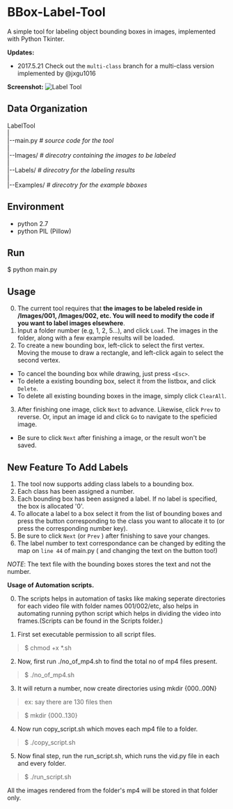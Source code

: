 BBox-Label-Tool
===============

A simple tool for labeling object bounding boxes in images, implemented with Python Tkinter.

**Updates:**
- 2017.5.21 Check out the ```multi-class``` branch for a multi-class version implemented by @jxgu1016

**Screenshot:**
![Label Tool](./screenshot.png)

Data Organization
-----------------
LabelTool  
|  
|--main.py   *# source code for the tool*  
|  
|--Images/   *# direcotry containing the images to be labeled*  
|  
|--Labels/   *# direcotry for the labeling results*  
|  
|--Examples/  *# direcotry for the example bboxes*  

Environment
----------
- python 2.7
- python PIL (Pillow)

Run
-------
$ python main.py

Usage
-----
0. The current tool requires that **the images to be labeled reside in /Images/001, /Images/002, etc. You will need to modify the code if you want to label images elsewhere**.
1. Input a folder number (e.g, 1, 2, 5...), and click `Load`. The images in the folder, along with a few example results will be loaded.
2. To create a new bounding box, left-click to select the first vertex. Moving the mouse to draw a rectangle, and left-click again to select the second vertex.
  - To cancel the bounding box while drawing, just press `<Esc>`.
  - To delete a existing bounding box, select it from the listbox, and click `Delete`.
  - To delete all existing bounding boxes in the image, simply click `ClearAll`.
3. After finishing one image, click `Next` to advance. Likewise, click `Prev` to reverse. Or, input an image id and click `Go` to navigate to the speficied image.
  - Be sure to click `Next` after finishing a image, or the result won't be saved.

  **New Feature To Add Labels**
  -----------------------------
  1. The tool now supports adding class labels to a bounding box.
  2. Each class has been assigned a number.
  3. Each bounding box has been assigned a label. If no label is specified, the box is allocated '0'.
  4. To allocate a label to a box select it from the list of bounding boxes and press the button corresponding to the class you want to allocate it to (or press the corresponding number key).
  5. Be sure to click `Next` (or `Prev` ) after finishing to save your changes.
  6. The label number to text correspondance can be changed by editing the map on `line 44` of main.py ( and changing the text on the button too!)

  *NOTE*: The text file with the bounding boxes stores the text and not the number.
  
  
  **Usage of Automation  scripts.**
  
  0. The scripts helps in automation of tasks like making seperate directories for each video file with folder names 001/002/etc, also helps in automating running  python script which helps in dividing the video into frames.(Scripts can be found in the Scripts folder.)
  
  1. First set executable permission to all script files.
   
> $ chmod +x  *.sh
  
  2. Now, first run ./no_of_mp4.sh to find the total no of mp4 files present.
  
>    $ ./no_of_mp4.sh
   
  3. It will return a number, now create directories using mkdir {000..00N}
  
> ex: say there are 130 files then

> $ mkdir {000..130}
 
  4. Now run copy_script.sh which moves each mp4 file to a folder.
>    $ ./copy_script.sh
  5. Now final step, run the run_script.sh, which runs the vid.py file in each and every folder.    
>   $ ./run_script.sh
>    
  All the images rendered from the folder's mp4 will be stored in that folder only.

